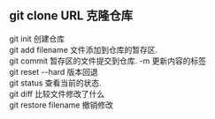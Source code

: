 ## git clone URL 克隆仓库  
git init 创建仓库  
git add filename 文件添加到仓库的暂存区.  
git commit 暂存区的文件提交到仓库. -m 更新内容的标签  
git reset --hard 版本回退  
git status 查看当前的状态.  
git diff 比较文件修改了什么  
git restore filename 撤销修改  

